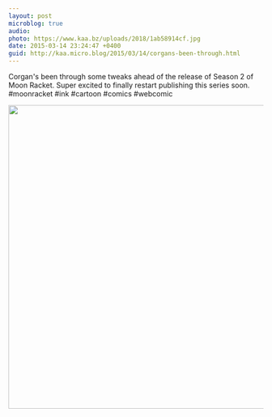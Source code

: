 ```yaml
---
layout: post
microblog: true
audio: 
photo: https://www.kaa.bz/uploads/2018/1ab58914cf.jpg
date: 2015-03-14 23:24:47 +0400
guid: http://kaa.micro.blog/2015/03/14/corgans-been-through.html
---
```

Corgan's been through some tweaks ahead of the release of Season 2 of Moon Racket. Super excited to finally restart publishing this series soon. #moonracket #ink #cartoon #comics #webcomic

<img src="https://www.kaa.bz/uploads/2018/1ab58914cf.jpg" width="600" height="600" />
